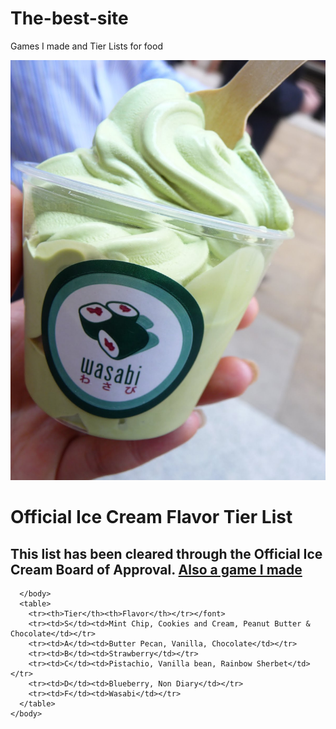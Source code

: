 # The-best-site
Games I made and Tier Lists for food
<!doctype html>
  <html lang="en">
       <head>
           <meta charset="utf-8">
           <title>Ice Cream Flavor Tier List</title>
       </head>
       <body>
           <img src="GREEN.jpg">
           <h1>
              Official Ice Cream Flavor Tier List 
          </h1>
          <style>
              body {
                 background-image url("")
          </style>
          <h2>
             This list has been cleared through the Official Ice Cream Board of Approval. 
             <a href="https://scratch.mit.edu/projects/246340804/#player">Also a game I made</a>
          </h2>
          
      </body>
      <table>
        <tr><th>Tier</th><th>Flavor</th></tr></font>
        <tr><td>S</td><td>Mint Chip, Cookies and Cream, Peanut Butter & Chocolate</td></tr>
        <tr><td>A</td><td>Butter Pecan, Vanilla, Chocolate</td></tr>
        <tr><td>B</td><td>Strawberry</td></tr>
        <tr><td>C</td><td>Pistachio, Vanilla bean, Rainbow Sherbet</td></tr>
        <tr><td>D</td><td>Blueberry, Non Diary</td></tr>
        <tr><td>F</td><td>Wasabi</td></tr>
      </table>
    </body>
  </html>
  </html>
  <html>
<html>
<body background="Chip.jpg">
</body>
</html> 
